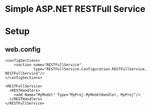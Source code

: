 ﻿Simple ASP.NET RESTFull Service
====

Setup 
=====

web.config
----------

    <configSections>
		<section name="RESTFullService" 
				 type="RESTFullService.Configuration.RESTFullService, RESTFullService"/>
    </configSections>

    <RESTFullService>
      <RESTHandlers>
        <add Name="MyModel" Type="MyProj.MyModelHandler, MyProj"/>
      </RESTHandlers>
    </RESTFullService>

